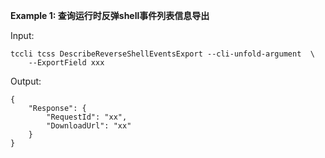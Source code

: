 **Example 1: 查询运行时反弹shell事件列表信息导出**



Input: 

```
tccli tcss DescribeReverseShellEventsExport --cli-unfold-argument  \
    --ExportField xxx
```

Output: 
```
{
    "Response": {
        "RequestId": "xx",
        "DownloadUrl": "xx"
    }
}
```

